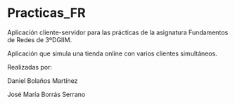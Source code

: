 # Practicas_FR
Aplicación cliente-servidor para las prácticas de la asignatura Fundamentos de Redes de 3ºDGIIM.

Aplicación que simula una tienda online con varios clientes simultáneos.

Realizadas por:

Daniel Bolaños Martínez

José María Borrás Serrano
